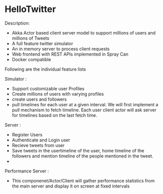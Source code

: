 HelloTwitter
============

Description:

 * Akka Actor based client server model to support millions of users and millions of Tweets
 * A full feature twitter simulator
 * An in memory server to process client requests
 * Web frontend with REST APIs implemented in Spray Can
 * Docker compatible
 
Following are the individual feature lists

Simulator :

 * Support customizable user Profiles
 * Create millions of users with varying profiles
 * create users and followers
 * pull timelines for each user at a given interval. We will first implement a pull mechanism to fetch timeline. Each user client actor will ask server for timelines based on the last fetch time. 
 
Server :
 * Register Users
 * Authenticate and Login user
 * Recieve tweets from user
 * Save tweets in the usertimeline of the user, home timeline of the followers and mention timeline of the people mentioned in the tweet.
 *
 
Performance Server :
 * This componenet/Actor/Client will gather performance statistics from the main server and display it on screen at fixed intervals
 
 
